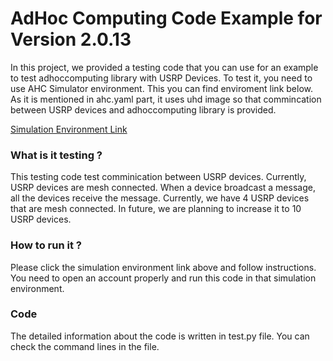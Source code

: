 # AdHoc Computing Code Example for Version 2.0.13

In this project, we provided a testing code that you can use for an example to test 
adhoccomputing library with USRP Devices. To test it, you need to use AHC 
Simulator environment. This you can find enviroment link below. As it is mentioned in ahc.yaml part, it uses uhd image so that commincation between USRP devices and adhoccomputing library is provided.

<a href="https://ahc.ceng.metu.edu.tr" target="_blank">Simulation Environment Link</a>
### What is it testing ? 

This testing code test comminication between USRP devices. Currently, USRP devices are mesh connected. When a device broadcast a message, all the devices receive the message. Currently, we have 4 USRP devices that are mesh connected. In future, we are planning to increase it to 10 USRP devices. 

### How to run it ? 

Please click the simulation environment link above and follow instructions. You need to open an account properly and run this code in that simulation environment. 

### Code 

The detailed information about the code is written in test.py file. You can check the command lines in the file. 